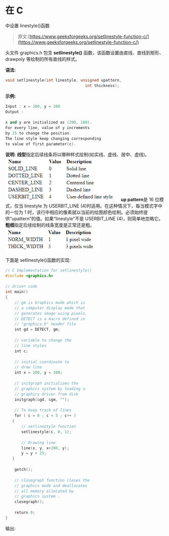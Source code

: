# 在 C

中设置 linestyle()函数

> 原文:[https://www.geeksforgeeks.org/setlinestyle-function-c/](https://www.geeksforgeeks.org/setlinestyle-function-c/)

头文件 graphics.h 包含 **setlinestyle()** 函数，该函数设置由直线、直线到矩形、drawpoly 等绘制的所有直线的样式。

**语法:**

```cpp
void setlinestyle(int linestyle, unsigned upattern,
                                   int thickness);

```

**示例:**

```cpp
Input : x = 200, y = 100
Output : 

x and y are initialized as (200, 100). 
For every line, value of y increments 
by 25 to change the position. 
The line style keep changing corresponding
to value of first parameter(c). 

```

**说明:** **线型**指定后续线条将以哪种样式绘制(如实线、虚线、居中、虚线)。
![](img/b74e5828bd99cd0bd4c8a9afa6c3059b.png)
**up pattern**是 16 位模式，仅当 linestyle 为 USERBIT_LINE (4)时适用。在这种情况下，每当模式字中的一位为 1 时，该行中相应的像素就以当前的绘图颜色绘制。必须始终提供“upattern”的值。如果“linestyle”不是 USERBIT_LINE (4)，则简单地忽略它。
**粗细**指定后续绘制的线条宽度是正常还是粗。
![](img/8121d3213fad57ddf518aa8b589bc14d.png)

下面是 setlinestyle()函数的实现:

```cpp
// C Implementation for setlinestyle()
#include <graphics.h>

// driver code
int main()
{
    // gm is Graphics mode which is
    // a computer display mode that
    // generates image using pixels.
    // DETECT is a macro defined in
    // "graphics.h" header file
    int gd = DETECT, gm;

    // variable to change the
    // line styles
    int c;

    // initial coordinate to 
    // draw line
    int x = 200, y = 100;

    // initgraph initializes the
    // graphics system by loading a
    // graphics driver from disk
    initgraph(&gd, &gm, "");

    // To keep track of lines
    for ( c = 0 ; c < 5 ; c++ )
   {
       // setlinestyle function
       setlinestyle(c, 0, 1);

       // Drawing line
       line(x, y, x+200, y);
       y = y + 25;
   }

    getch();

    // closegraph function closes the
    // graphics mode and deallocates
    // all memory allocated by
    // graphics system .
    closegraph();

    return 0;
}
```

输出: